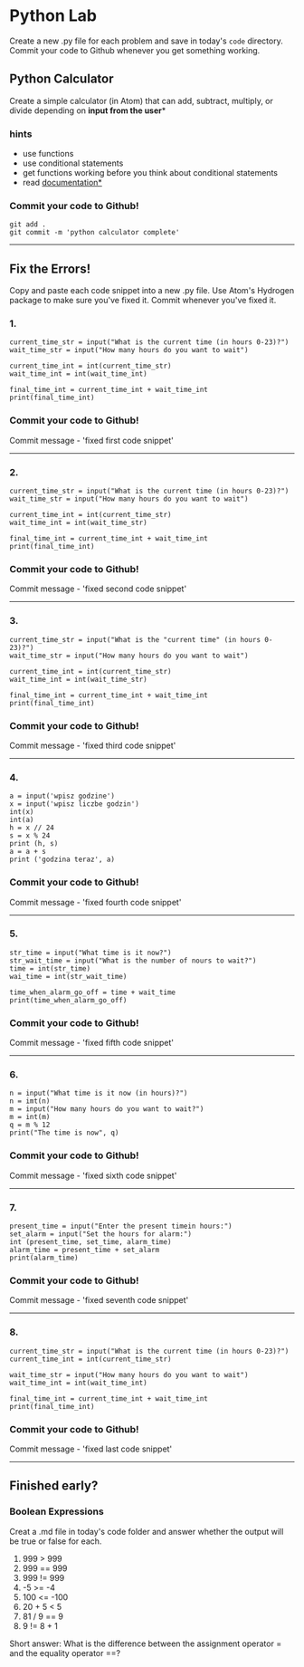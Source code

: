 # Python Lab

Create a new .py file for each problem and save in today's `code` directory. Commit your code to Github whenever you get something working.

## Python Calculator

Create a simple calculator (in Atom) that can add, subtract, multiply, or divide depending on **input from the user***

### hints
  - use functions
  - use conditional statements
  - get functions working before you think about conditional statements
  - read [documentation*](https://docs.python.org/3/)

### **Commit your code to Github!**
```
git add .
git commit -m 'python calculator complete'
```

<hr>

## Fix the Errors!

Copy and paste each code snippet into a new .py file. Use Atom's Hydrogen package to make sure you've fixed it. Commit whenever you've fixed it.

### 1.
```
current_time_str = input("What is the current time (in hours 0-23)?")
wait_time_str = input("How many hours do you want to wait")

current_time_int = int(current_time_str)
wait_time_int = int(wait_time_int)

final_time_int = current_time_int + wait_time_int
print(final_time_int)
```

### **Commit your code to Github!**
Commit message - 'fixed first code snippet'

<hr>

### 2.
```
current_time_str = input("What is the current time (in hours 0-23)?")
wait_time_str = input("How many hours do you want to wait")

current_time_int = int(current_time_str)
wait_time_int = int(wait_time_str)

final_time_int = current_time_int + wait_time_int
print(final_time_int)
```

### **Commit your code to Github!**
Commit message - 'fixed second code snippet'

<hr>

### 3.
```
current_time_str = input("What is the "current time" (in hours 0-23)?")
wait_time_str = input("How many hours do you want to wait")

current_time_int = int(current_time_str)
wait_time_int = int(wait_time_str)

final_time_int = current_time_int + wait_time_int
print(final_time_int)
```

### **Commit your code to Github!**
Commit message - 'fixed third code snippet'

<hr>

### 4.
```
a = input('wpisz godzine')
x = input('wpisz liczbe godzin')
int(x)
int(a)
h = x // 24
s = x % 24
print (h, s)
a = a + s
print ('godzina teraz', a)
```

### **Commit your code to Github!**
Commit message - 'fixed fourth code snippet'

<hr>

### 5.
```
str_time = input("What time is it now?")
str_wait_time = input("What is the number of nours to wait?")
time = int(str_time)
wai_time = int(str_wait_time)

time_when_alarm_go_off = time + wait_time
print(time_when_alarm_go_off)
```

### **Commit your code to Github!**
Commit message - 'fixed fifth code snippet'

<hr>

### 6.
```
n = input("What time is it now (in hours)?")
n = imt(n)
m = input("How many hours do you want to wait?")
m = int(m)
q = m % 12
print("The time is now", q)
```

### **Commit your code to Github!**
Commit message - 'fixed sixth code snippet'

<hr>

### 7.
```
present_time = input("Enter the present timein hours:")
set_alarm = input("Set the hours for alarm:")
int (present_time, set_time, alarm_time)
alarm_time = present_time + set_alarm
print(alarm_time)
```

### **Commit your code to Github!**
Commit message - 'fixed seventh code snippet'

<hr>

### 8.
```
current_time_str = input("What is the current time (in hours 0-23)?")
current_time_int = int(current_time_str)

wait_time_str = input("How many hours do you want to wait")
wait_time_int = int(wait_time_int)

final_time_int = current_time_int + wait_time_int
print(final_time_int)
```

### **Commit your code to Github!**
Commit message - 'fixed last code snippet'

<hr>

## Finished early?

### Boolean Expressions

Creat a .md file in today's code folder and answer whether the output will be true or false for each.

1. 999 > 999
2. 999 == 999
3. 999 != 999
4. -5 >= -4
5. 100 <= -100
6. 20 + 5 < 5
7. 81 / 9 == 9
8. 9 != 8 + 1

Short answer:
What is the difference between the assignment operator = and the equality operator ==?
